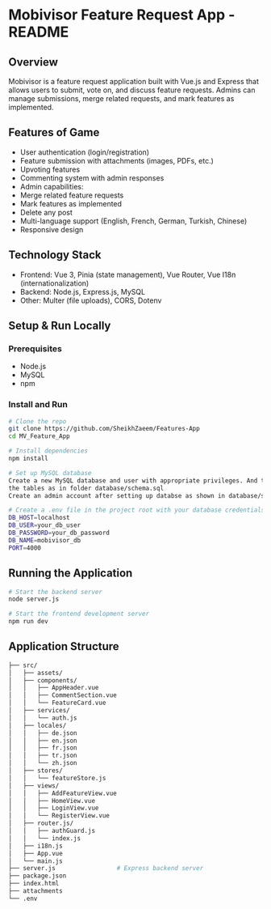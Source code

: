 # Mobivisor Feature Request App - README
 
## Overview

Mobivisor is a feature request application built with Vue.js and Express that allows users to submit, vote on, and discuss feature requests. Admins can manage submissions, merge related requests, and mark features as implemented.

## Features of Game

- User authentication (login/registration)
- Feature submission with attachments (images, PDFs, etc.)
- Upvoting features
- Commenting system with admin responses
- Admin capabilities:
- Merge related feature requests
- Mark features as implemented
- Delete any post
- Multi-language support (English, French, German, Turkish, Chinese)
- Responsive design
  
  
## Technology Stack  

- Frontend: Vue 3, Pinia (state management), Vue Router, Vue I18n (internationalization)
- Backend: Node.js, Express.js, MySQL
- Other: Multer (file uploads), CORS, Dotenv


## Setup & Run Locally

### Prerequisites

- Node.js 
- MySQL
- npm 
  
### Install and Run

```bash
# Clone the repo
git clone https://github.com/SheikhZaeem/Features-App
cd MV_Feature_App

# Install dependencies
npm install

# Set up MySQL database
Create a new MySQL database and user with appropriate privileges. And then create
the tables as in folder database/schema.sql 
Create an admin account after setting up databse as shown in database/schema.sql 

# Create a .env file in the project root with your database credentials:
DB_HOST=localhost
DB_USER=your_db_user
DB_PASSWORD=your_db_password
DB_NAME=mobivisor_db
PORT=4000

```
## Running the Application

```bash
# Start the backend server
node server.js

# Start the frontend development server
npm run dev
```

## Application Structure

```bash
├── src/
│   ├── assets/              
│   ├── components/           
│   │   ├── AppHeader.vue
│   │   ├── CommentSection.vue
│   │   └── FeatureCard.vue
│   ├── services/           
│   │   └── auth.js     
│   ├── locales/
│   │   ├── de.json
│   │   ├── en.json
│   │   ├── fr.json
│   │   ├── tr.json  
│   │   └── zh.json 
│   ├── stores/               
│   │   └── featureStore.js   
│   ├── views/                
│   │   ├── AddFeatureView.vue
│   │   ├── HomeView.vue
│   │   ├── LoginView.vue
│   │   └── RegisterView.vue
│   ├── router.js/      
│   │   ├── authGuard.js
│   │   └── index.js
│   ├── i18n.js
│   ├── App.vue
│   └── main.js               
├── server.js                 # Express backend server
├── package.json 
├── index.html  
├── attachments          
└── .env                      
```



